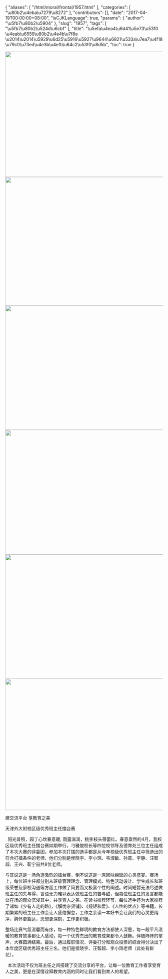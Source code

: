 {
    "aliases": [
        "/html/moral/frontal/1957.html"
    ],
    "categories": [
        "\u80b2\u4eba\u7279\u8272"
    ],
    "contributors": [],
    "date": "2017-04-19T00:00:00+08:00",
    "isCJKLanguage": true,
    "params": {
        "author": "\u5fb7\u80b2\u5904"
    },
    "slug": "1957",
    "tags": [
        "\u5fb7\u80b2\u524d\u6cbf"
    ],
    "title": "\u5efa\u4ea4\u6d41\u5e73\u53f0 \u4eab\u6559\u80b2\u4e4b\u7f8e \u2014\u2014\u5929\u6d25\u5916\u5927\u9644\u6821\u533a\u7ea7\u4f18\u79c0\u73ed\u4e3b\u4efb\u64c2\u53f0\u8d5b",
    "toc": true
}

  





  






<img
    src="https://cdn.tfls.online/mirror/full/3b4f8bdaafc389be838bada82687ced5844f8383.jpg"
    style="display:block;margin-left:auto;margin-right:auto;"
    decoding="async"
    fetchpriority="auto"
    loading="lazy"
    height="400"
    width="600"
/>
<img
    src="https://cdn.tfls.online/mirror/full/48d995e91f15e480c52274cee02632b770ab3ad1.jpg"
    style="display:block;margin-left:auto;margin-right:auto;"
    decoding="async"
    fetchpriority="auto"
    loading="lazy"
    height="410"
    width="600"
/>
<img
    src="https://cdn.tfls.online/mirror/full/a92e984b3526a363734d722fcb700407afc36a48.jpg"
    style="display:block;margin-left:auto;margin-right:auto;"
    decoding="async"
    fetchpriority="auto"
    loading="lazy"
    height="397"
    width="600"
/>
<img
    src="https://cdn.tfls.online/mirror/full/b3ca240eccdbc5f1f3a3a391ab0ec44ad3711703.jpg"
    style="display:block;margin-left:auto;margin-right:auto;"
    decoding="async"
    fetchpriority="auto"
    loading="lazy"
    height="397"
    width="600"
/>
<img
    src="https://cdn.tfls.online/mirror/full/830db4037a48c20ebb7e6a1ceb012c466794eff7.jpg"
    style="display:block;margin-left:auto;margin-right:auto;"
    decoding="async"
    fetchpriority="auto"
    loading="lazy"
    height="397"
    width="600"
/>
<img
    src="https://cdn.tfls.online/mirror/full/332051081462159ac7538044ffbf087c75266fac.jpg"
    style="display:block;margin-left:auto;margin-right:auto;"
    decoding="async"
    fetchpriority="auto"
    loading="lazy"
    height="419"
    width="549"
/>




建交流平台 享教育之美




天津外大附校区级优秀班主任擂台赛




  阳光普照，园丁心坎春意暖; 雨露滋润，桃李枝头蓓蕾红。春意盎然的4月，我校区级优秀班主任擂台赛如期举行，刁雅俊校长等四位校领导及德育处三位主任组成了本次大赛的评委团。参加本次打擂的选手都是从今年校级优秀班主任中筛选出的符合打擂条件的老师，他们分别是侯晓宇、李小玮、韦淑敏、孙晨、李静、汪智超、王兴、靳宇喆共8位老师。




与其说这是一场角逐激烈的擂台赛，倒不说这是一席回味绵延的心灵盛宴。赛场上，每位班主任都分别从班级管理理念、管理模式、特色活动设计、学生成长和班级荣誉及家校沟通等方面工作做了简要而又极富个性的阐述。时间短暂无法尽述做班主任的失与得，言语无力难以表达做班主任的苦与甜，但每位班主任的发言都能让在场的观众沉浸其中，共享育人之美。在读书推荐环节，每位选手还为大家推荐了诸如《少有人走的路》，《解忧杂货铺》、《规矩和爱》、《人性的优点》等书籍，长期繁累的班主任工作会让人疲倦懈怠，工作之余读一本好书会让我们的心灵更纯净，胸怀更豁达，思想更深刻，工作更积极。




整场比赛气氛温馨而有序，每一种特色鲜明的教育方法都使人深思，每一段平凡温暖的教育故事都让人感动，每一个优秀杰出的教育成果都令人鼓舞。伴随阵阵的掌声，大赛圆满结束。最后，通过履职情况、评委打分和观众投票的综合得分决出了本年度区级优秀班主任三名，他们是侯晓宇、汪智超、李小玮老师（此处有鲜花）。




  本次活动不仅为班主任之间搭建了交流分享的平台，让每一位教育工作者享受育人之美，更是在深情诠释教育内涵的同时让我们看到育人的希望。









  



